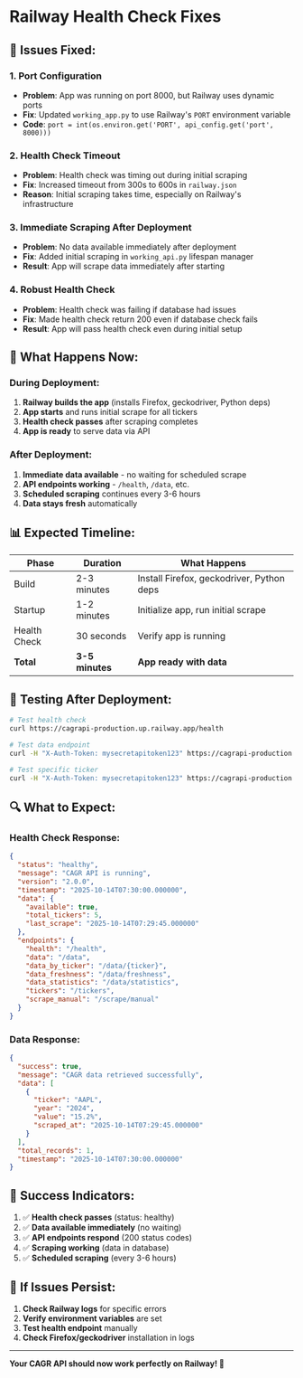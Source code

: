 # Railway Health Check Fixes

## 🔧 **Issues Fixed:**

### 1. **Port Configuration**
- **Problem**: App was running on port 8000, but Railway uses dynamic ports
- **Fix**: Updated `working_app.py` to use Railway's `PORT` environment variable
- **Code**: `port = int(os.environ.get('PORT', api_config.get('port', 8000)))`

### 2. **Health Check Timeout**
- **Problem**: Health check was timing out during initial scraping
- **Fix**: Increased timeout from 300s to 600s in `railway.json`
- **Reason**: Initial scraping takes time, especially on Railway's infrastructure

### 3. **Immediate Scraping After Deployment**
- **Problem**: No data available immediately after deployment
- **Fix**: Added initial scraping in `working_api.py` lifespan manager
- **Result**: App will scrape data immediately after starting

### 4. **Robust Health Check**
- **Problem**: Health check was failing if database had issues
- **Fix**: Made health check return 200 even if database check fails
- **Result**: App will pass health check even during initial setup

## 🚀 **What Happens Now:**

### **During Deployment:**
1. **Railway builds the app** (installs Firefox, geckodriver, Python deps)
2. **App starts** and runs initial scrape for all tickers
3. **Health check passes** after scraping completes
4. **App is ready** to serve data via API

### **After Deployment:**
1. **Immediate data available** - no waiting for scheduled scrape
2. **API endpoints working** - `/health`, `/data`, etc.
3. **Scheduled scraping** continues every 3-6 hours
4. **Data stays fresh** automatically

## 📊 **Expected Timeline:**

| Phase | Duration | What Happens |
|-------|----------|--------------|
| Build | 2-3 minutes | Install Firefox, geckodriver, Python deps |
| Startup | 1-2 minutes | Initialize app, run initial scrape |
| Health Check | 30 seconds | Verify app is running |
| **Total** | **3-5 minutes** | **App ready with data** |

## 🎯 **Testing After Deployment:**

```bash
# Test health check
curl https://cagrapi-production.up.railway.app/health

# Test data endpoint
curl -H "X-Auth-Token: mysecretapitoken123" https://cagrapi-production.up.railway.app/data

# Test specific ticker
curl -H "X-Auth-Token: mysecretapitoken123" https://cagrapi-production.up.railway.app/data/AAPL
```

## 🔍 **What to Expect:**

### **Health Check Response:**
```json
{
  "status": "healthy",
  "message": "CAGR API is running",
  "version": "2.0.0",
  "timestamp": "2025-10-14T07:30:00.000000",
  "data": {
    "available": true,
    "total_tickers": 5,
    "last_scrape": "2025-10-14T07:29:45.000000"
  },
  "endpoints": {
    "health": "/health",
    "data": "/data",
    "data_by_ticker": "/data/{ticker}",
    "data_freshness": "/data/freshness",
    "data_statistics": "/data/statistics",
    "tickers": "/tickers",
    "scrape_manual": "/scrape/manual"
  }
}
```

### **Data Response:**
```json
{
  "success": true,
  "message": "CAGR data retrieved successfully",
  "data": [
    {
      "ticker": "AAPL",
      "year": "2024",
      "value": "15.2%",
      "scraped_at": "2025-10-14T07:29:45.000000"
    }
  ],
  "total_records": 1,
  "timestamp": "2025-10-14T07:30:00.000000"
}
```

## 🎉 **Success Indicators:**

1. ✅ **Health check passes** (status: healthy)
2. ✅ **Data available immediately** (no waiting)
3. ✅ **API endpoints respond** (200 status codes)
4. ✅ **Scraping working** (data in database)
5. ✅ **Scheduled scraping** (every 3-6 hours)

## 🚨 **If Issues Persist:**

1. **Check Railway logs** for specific errors
2. **Verify environment variables** are set
3. **Test health endpoint** manually
4. **Check Firefox/geckodriver** installation in logs

---

**Your CAGR API should now work perfectly on Railway! 🚀**
